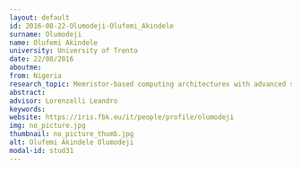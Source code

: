 ```yaml
---
layout: default 
id: 2016-08-22-Olumodeji-Olufemi_Akindele
surname: Olumodeji
name: Olufemi Akindele
university: University of Trento
date: 22/08/2016
aboutme: 
from: Nigeria
research_topic: Memristor-based computing architectures with advanced signal processing capabilities
abstract: 
advisor: Lorenzelli Leandro
keywords: 
website: https://iris.fbk.eu/it/people/profile/olumodeji
img: no_picture.jpg
thumbnail: no_picture_thumb.jpg
alt: Olufemi Akindele Olumodeji
modal-id: stud31
---
```

